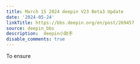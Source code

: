 ```yaml
---
title: March 15 2024 deepin V23 Beta3 Update
date: '2024-05-24'
linkTitle: https://bbs.deepin.org/en/post/269457
source: deepin_bbs
description:  deepin小助手 
disable_comments: true
---
```

To ensure 
